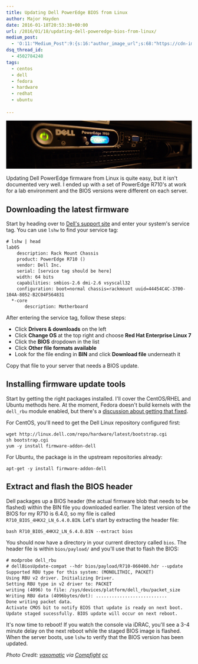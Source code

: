```yaml
---
title: Updating Dell PowerEdge BIOS from Linux
author: Major Hayden
date: 2016-01-18T20:53:38+00:00
url: /2016/01/18/updating-dell-poweredge-bios-from-linux/
medium_post:
  - 'O:11:"Medium_Post":9:{s:16:"author_image_url";s:68:"https://cdn-images-1.medium.com/fit/c/200/200/0*0oSauxLPsThabN5E.jpg";s:10:"author_url";s:31:"https://medium.com/@majorhayden";s:10:"cross_link";s:3:"yes";s:2:"id";s:12:"6c534896241f";s:21:"follower_notification";s:3:"yes";s:7:"license";s:11:"cc-40-by-sa";s:14:"publication_id";s:2:"-1";s:6:"status";s:6:"public";s:3:"url";s:84:"https://medium.com/@majorhayden/updating-dell-poweredge-bios-from-linux-6c534896241f";}'
dsq_thread_id:
  - 4502784248
tags:
  - centos
  - dell
  - fedora
  - hardware
  - redhat
  - ubuntu

---
```

![cover]

Updating Dell PowerEdge firmware from Linux is quite easy, but it isn't documented very well. I ended up with a set of PowerEdge R710's at work for a lab environment and the BIOS versions were different on each server.

## Downloading the latest firmware

Start by heading over to [Dell's support site][1] and enter your system's service tag. You can use `lshw` to find your service tag:

```
# lshw | head
lab05
    description: Rack Mount Chassis
    product: PowerEdge R710 ()
    vendor: Dell Inc.
    serial: [service tag should be here]
    width: 64 bits
    capabilities: smbios-2.6 dmi-2.6 vsyscall32
    configuration: boot=normal chassis=rackmount uuid=44454C4C-3700-104A-8052-B2C04F564831
  *-core
       description: Motherboard
```


After entering the service tag, follow these steps:

  * Click **Drivers & downloads** on the left
  * Click **Change OS** at the top right and choose **Red Hat Enterprise Linux 7**
  * Click the **BIOS** dropdown in the list
  * Click **Other file formats available**
  * Look for the file ending in **BIN** and click **Download file** underneath it

Copy that file to your server that needs a BIOS update.

## Installing firmware update tools

Start by getting the right packages installed. I'll cover the CentOS/RHEL and Ubuntu methods here. At the moment, Fedora doesn't build kernels with the `dell_rbu` module enabled, but there's a [discussion about getting that fixed][2].

For CentOS, you'll need to get the Dell Linux repository configured first:

```
wget http://linux.dell.com/repo/hardware/latest/bootstrap.cgi
sh bootstrap.cgi
yum -y install firmware-addon-dell
```


For Ubuntu, the package is in the upstream repositories already:

```
apt-get -y install firmware-addon-dell
```


## Extract and flash the BIOS header

Dell packages up a BIOS header (the actual firmware blob that needs to be flashed) within the BIN file you downloaded earlier. The latest version of the BIOS for my R710 is 6.4.0, so my file is called `R710_BIOS_4HKX2_LN_6.4.0.BIN`. Let's start by extracting the header file:

```
bash R710_BIOS_4HKX2_LN_6.4.0.BIN --extract bios
```


You should now have a directory in your current directory called `bios`. The header file is within `bios/payload/` and you'll use that to flash the BIOS:

```
# modprobe dell_rbu
# dellBiosUpdate-compat --hdr bios/payload/R710-060400.hdr --update
Supported RBU type for this system: (MONOLITHIC, PACKET)
Using RBU v2 driver. Initializing Driver.
Setting RBU type in v2 driver to: PACKET
writing (4096) to file: /sys/devices/platform/dell_rbu/packet_size
Writing RBU data (4096bytes/dot): ...........................
Done writing packet data.
Activate CMOS bit to notify BIOS that update is ready on next boot.
Update staged sucessfully. BIOS update will occur on next reboot.
```


It's now time to reboot! If you watch the console via iDRAC, you'll see a 3-4 minute delay on the next reboot while the staged BIOS image is flashed. When the server boots, use `lshw` to verify that the BIOS version has been updated.

_Photo Credit: [vaxomatic][3] via [Compfight][4] [cc][5]_

 [1]: http://support.dell.com/
 [2]: https://lists.fedoraproject.org/archives/list/kernel@lists.fedoraproject.org/thread/L623WBK7HAAQWD5FG2MFBD7SIGNGXXVJ/
 [3]: https://www.flickr.com/photos/21881956@N05/2466171910/
 [4]: http://compfight.com
 [5]: https://creativecommons.org/licenses/by/2.0/
 [cover]: /wp-content/uploads/2016/01/2466171910_7d18907322_o-e1453148385165.jpg
